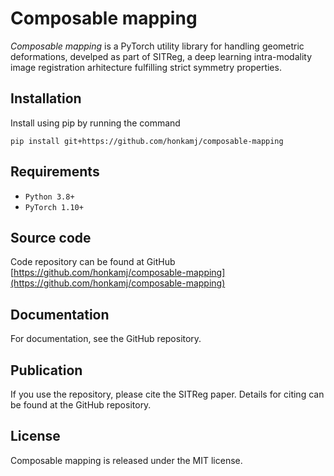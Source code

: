 # Composable mapping

*Composable mapping* is a PyTorch utility library for handling geometric deformations, develped as part of SITReg, a deep learning intra-modality image registration arhitecture fulfilling strict symmetry properties.

## Installation

Install using pip by running the command

    pip install git+https://github.com/honkamj/composable-mapping

## Requirements

- `Python 3.8+`
- `PyTorch 1.10+`

## Source code

Code repository can be found at GitHub [https://github.com/honkamj/composable-mapping](https://github.com/honkamj/composable-mapping)

## Documentation

For documentation, see the GitHub repository.

## Publication

If you use the repository, please cite the SITReg paper. Details for citing can be found at the GitHub repository.

## License

Composable mapping is released under the MIT license.
